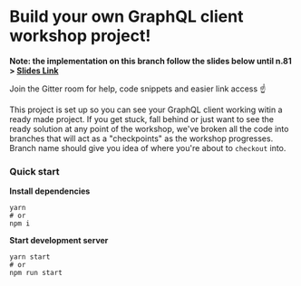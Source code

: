 # Build your own GraphQL client workshop project!

__Note: the implementation on this branch follow the slides below until n.81 > [Slides Link](https://advanced-graphql-workshop.netlify.com)__

Join the Gitter room for help, code snippets and easier link access ☝️

This project is set up so you can see your GraphQL client working witin a ready made project. If you get stuck, fall behind or just want to see the ready solution at any point of the workshop, we've broken all the code into branches that will act as a "checkpoints" as the workshop progresses. Branch name should give you idea of where you're about to `checkout` into.

### Quick start

**Install dependencies**
```
yarn
# or
npm i
```
**Start development server**
```
yarn start
# or
npm run start
```
